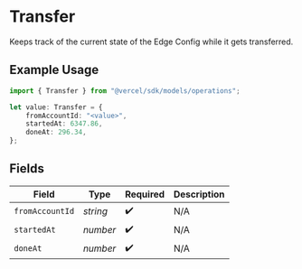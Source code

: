 # Transfer

Keeps track of the current state of the Edge Config while it gets transferred.

## Example Usage

```typescript
import { Transfer } from "@vercel/sdk/models/operations";

let value: Transfer = {
    fromAccountId: "<value>",
    startedAt: 6347.86,
    doneAt: 296.34,
};
```

## Fields

| Field              | Type               | Required           | Description        |
| ------------------ | ------------------ | ------------------ | ------------------ |
| `fromAccountId`    | *string*           | :heavy_check_mark: | N/A                |
| `startedAt`        | *number*           | :heavy_check_mark: | N/A                |
| `doneAt`           | *number*           | :heavy_check_mark: | N/A                |